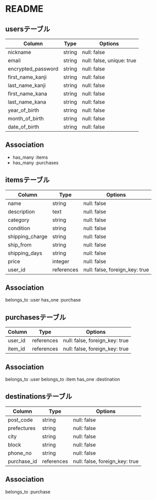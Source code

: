 # README

## usersテーブル

| Column             | Type    | Options                   |
|--------------------|---------|---------------------------|
| nickname           | string  | null: false               |
| email              | string  | null: false, unique: true |
| encrypted_password | string  | null: false               |
| first_name_kanji   | string  | null: false               |
| last_name_kanji    | string  | null: false               |
| first_name_kana    | string  | null: false               |
| last_name_kana     | string  | null: false               |
| year_of_birth      | string  | null: false               |
| month_of_birth     | string  | null: false               |
| date_of_birth      | string  | null: false               |

## Association

- has_many :items
- has_many :purchases

## itemsテーブル

| Column             | Type       | Options                        |
|--------------------|------------|--------------------------------|
| name               | string     | null: false                    |
| description        | text       | null: false                    |
| category           | string     | null: false                    |
| condition          | string     | null: false                    |
| shipping_charge    | string     | null: false                    |
| ship_from          | string     | null: false                    |
| shipping_days      | string     | null: false                    |
| price              | integer    | null: false                    |
| user_id            | references | null: false, foreign_key: true |

## Association

  belongs_to :user
  has_one :purchase

## purchasesテーブル
| Column             | Type       | Options                        |
|--------------------|------------|--------------------------------|
| user_id            | references | null: false, foreign_key: true |
| item_id            | references | null: false, foreign_key: true |

## Association

  belongs_to :user
  belongs_to :item
  has_one :destination

## destinationsテーブル

| Column          | Type       | Options                        |
|-----------------|------------|--------------------------------|
| post_code       | string     | null: false                    |
| prefectures     | string     | null: false                    |
| city            | string     | null: false                    |
| block           | string     | null: false                    |
| phone_no        | string     | null: false                    |
| purchase_id     | references | null: false, foreign_key: true |

## Association

  belongs_to :purchase
